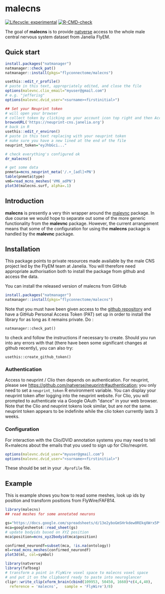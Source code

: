# malecns

<!-- badges: start -->
[![Lifecycle: experimental](https://img.shields.io/badge/lifecycle-experimental-orange.svg)](https://lifecycle.r-lib.org/articles/stages.html#experimental)
[![R-CMD-check](https://github.com/flyconnectome/malecns/workflows/R-CMD-check/badge.svg)](https://github.com/flyconnectome/malecns/actions)
<!-- badges: end -->

The goal of **malecns** is to provide [natverse](https://natverse.org) 
access to the whole male central nervous system dataset from Janelia FlyEM.

## Quick start

```r
install.packages("natmanager")
natmanager::check_pat()
natmanager::install(pkgs="flyconnectome/malecns")

usethis::edit_r_profile()
# paste in this text, appropriately edited, and close the file
options(malevnc.clio_email="myuser@gmail.com")
# e.g. "jefferisg"
options(malevnc.dvid_user="<surname><firstinitial>")

## Set your Neuprint token
# will open your browser
# collect token by clicking on your account icon top right and then Account
browseURL('https://neuprint-cns.janelia.org')
# back in R
usethis::edit_r_environ()
# paste in this text replacing with your neuprint token
# make sure you have a new lined at the end of the file
neuprint_token="eyJhbGci..."

# check everything's configured ok
dr_malecns()

# get some data
pnmeta=mcns_neuprint_meta('/.+_[adl]+PN')
table(pnmeta$type)
vm6=read_mcns_meshes('VM6_adPN')
plot3d(malecns.surf, alpha=.1)
```
## Introduction

**malecns** is presently a very thin wrapper around the 
[malevnc](https://github.com/flyconnectome/malevnc) package. 
In due course we would hope to separate out some of the more generic
functionality from the **malevnc** package. However, the current arrangement means that some of the configuration for using the **malecns** package is handled by the **malevnc** package.

## Installation

This package points to private resources
made available by the male CNS project led by the FlyEM team at Janelia.
You will therefore need appropriate authorisation both to install the package
from github and access the data.

You can install the released version of malecns from GitHub

``` r
install.packages("natmanager")
natmanager::install(pkgs="flyconnectome/malecns")

```

Note that you must have been given access to the [github repository](https://github.com/flyconnectome/malecns/) and have a GitHub Personal Access Token (PAT) set up in order
to install the library for as long as it remains private. Do :

```
natmanager::check_pat()
```

to check and follow the instructions if necessary to create. Should you run into any errors with that (there have been some significant changes at 
github recently), you can also try:

```
usethis::create_github_token()
```

### Authentication

Access to neuprint / Clio then depends on authentication. For neuprint, please
see https://github.com/natverse/neuprintr#authentication; you only need to set
a `neuprint_token` R environment variable. You can display your neuprint token after logging into the neuprint website. For Clio, you will prompted to 
authenticate via a Google OAuth "dance" in your web browser. 
Note that the Clio and neuprint tokens look similar, but are *not* the same.
neuprint token appears to be indefinite while the clio token
currently lasts 3 weeks.

### Configuration

For interaction with the Clio/DVID annotation systems you may need to tell R+malecns about the emails that you used to sign up for Clio/neuprint.

```r
options(malevnc.dvid_user="myuser@gmail.com")
options(malevnc.dvid_user="<surname><firstinitial>")
```
These should be set in your `.Rprofile` file.

## Example

This is example shows you how to read some meshes, look up ids by position
and transform positions from FlyWire/FAFB14.

``` r
library(malecns)
## read meshes for some annotated neurons

gs="https://docs.google.com/spreadsheets/d/13e2yboGmSHrkdew0REkqXWrx5PfHrwPbZZArySjIHtA/edit?usp=sharing"
mca=googlesheets4::read_sheet(gs)
# update bodyids based on XYZ position
mca$position=mcns_xyz2bodyid(mca$position)

confirmed_neurondf=subset(mca, !is.na(ontology))
ml=read_mcns_meshes(confirmed_neurondf)
plot3d(ml, col=symbol)

library(natverse)
library(fafbseg)
# transform a point in FlyWire voxel space to malecns voxel space
# and put it on the clipbaord ready to paste into neuroglancer
clipr::write_clip(xform_brain(cbind(109953, 50450, 1660)*c(4,4,40), 
  reference = 'malecns',   sample = 'FlyWire')/8)
```
